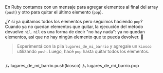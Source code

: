 En Ruby contamos con un mensaje para agregar elementos al final del array (`push`) y otro para quitar el último elemento (`pop`).

¿Y si ya quitamos todos los elementos pero seguimos haciendo `pop`? Cuando ya no quedan elementos que quitar, la ejecución del método devuelve `nil`. `nil` es una forma de decir "no hay nada": ya no quedan elementos, así que no hay ningún elemento que te pueda devolver. :triumph:

> Experimentá con la pila `lugares_de_mi_barrio` y agregale un `kiosco` utilizando `push`. Luego, hacé `pop` hasta quitar todos los elementos.

> ```ruby
ム lugares_de_mi_barrio.push(kiosco)
ム lugares_de_mi_barrio.pop
```